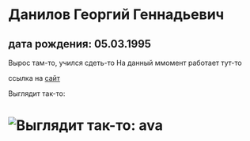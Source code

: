 # Данилов Георгий Геннадьевич
## дата рождения: 05.03.1995

Вырос там-то, учился сдеть-то
На данный ммомент работает тут-то

ссылка на [сайт](https://github.com/netology-code/git-2-homeworks/blob/main/team-2/README.md)

Выглядит так-то:

# ![Выглядит так-то:](img/ava.jpg) ava